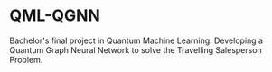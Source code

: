 # QML-QGNN
Bachelor's final project in Quantum Machine Learning. Developing a Quantum Graph Neural Network to solve the Travelling Salesperson Problem.

